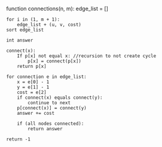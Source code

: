 function connections(n, m):
    edge_list = []
    
    for i in (1, m + 1):
        edge_list + (u, v, cost)
    sort edge_list

    int answer

    connect(x):
        If p[x] not equal x: //recursion to not create cycle
            p[x] = connect(p[x])
        return p[x]
    
    for connection e in edge_list:
        x = e[0] - 1
        y = e[1] - 1
        cost = e[2]
        if connect(x) equals connect(y):
            continue to next
        p[connect(x)] = connect(y)
        answer += cost

        if (all nodes connected):
            return answer
    
    return -1